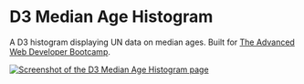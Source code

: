 # D3 Median Age Histogram

A D3 histogram displaying UN data on median ages. Built for [The Advanced Web Developer Bootcamp](https://www.udemy.com/the-advanced-web-developer-bootcamp/).

[![Screenshot of the D3 Median Age Histogram page](https://res.cloudinary.com/gerhynes/image/upload/v1519161124/Screenshot-2018-2-20_Median_Age_Histogram_uzhebh.png)]()
